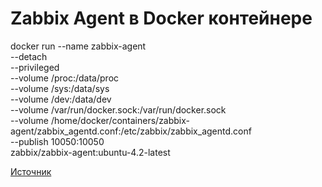 # Zabbix Agent в Docker контейнере

docker run --name zabbix-agent \
  --detach \
  --privileged \
  --volume /proc:/data/proc \
  --volume /sys:/data/sys \
  --volume /dev:/data/dev \
  --volume /var/run/docker.sock:/var/run/docker.sock \
  --volume /home/docker/containers/zabbix-agent/zabbix_agentd.conf:/etc/zabbix/zabbix_agentd.conf \
  --publish 10050:10050 \
  zabbix/zabbix-agent:ubuntu-4.2-latest

[Источник](https://github.com/zabbix/zabbix-docker/tree/4.2/agent/ubuntu)
